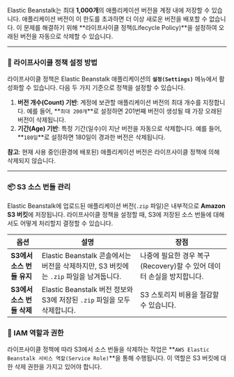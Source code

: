 
Elastic Beanstalk는 최대 **1,000개**의 애플리케이션 버전을 계정 내에 저장할 수 있습니다. 애플리케이션 버전이 이 한도를 초과하면 더 이상 새로운 버전을 배포할 수 없습니다. 이 문제를 해결하기 위해 **라이프사이클 정책(Lifecycle Policy)**을 설정하여 오래된 버전을 자동으로 삭제할 수 있습니다.

---

### 📜 라이프사이클 정책 설정 방법

라이프사이클 정책은 Elastic Beanstalk 애플리케이션의 **`설정(Settings)`** 메뉴에서 활성화할 수 있습니다. 다음 두 가지 기준으로 정책을 설정할 수 있습니다.

1. **버전 개수(Count) 기반**: 계정에 보관할 애플리케이션 버전의 최대 개수를 지정합니다. 예를 들어, **`최대 200개`**로 설정하면 201번째 버전이 생성될 때 가장 오래된 버전이 삭제됩니다.
2. **기간(Age) 기반**: 특정 기간(일수)이 지난 버전을 자동으로 삭제합니다. 예를 들어, **`180일`**로 설정하면 180일이 경과한 버전은 삭제됩니다.

**참고**: 현재 사용 중인(환경에 배포된) 애플리케이션 버전은 라이프사이클 정책에 의해 삭제되지 않습니다.

---

### 📦 S3 소스 번들 관리

Elastic Beanstalk에 업로드된 애플리케이션 버전(`.zip` 파일)은 내부적으로 **Amazon S3 버킷**에 저장됩니다. 라이프사이클 정책을 설정할 때, S3에 저장된 소스 번들에 대해서도 어떻게 처리할지 결정할 수 있습니다.

|옵션|설명|장점|
|---|---|---|
|**S3에서 소스 번들 유지**|Elastic Beanstalk 콘솔에서는 버전을 삭제하지만, S3 버킷에는 `.zip` 파일을 남겨둡니다.|나중에 필요한 경우 복구(Recovery)할 수 있어 데이터 손실을 방지합니다.|
|**S3에서 소스 번들 삭제**|Elastic Beanstalk 버전 정보와 S3에 저장된 `.zip` 파일을 모두 삭제합니다.|S3 스토리지 비용을 절감할 수 있습니다.|

### 🔑 IAM 역할과 권한

라이프사이클 정책에 따라 S3에서 소스 번들을 삭제하는 작업은 **`AWS Elastic Beanstalk 서비스 역할(Service Role)`**을 통해 수행됩니다. 이 역할은 S3 버킷에 대한 삭제 권한을 가지고 있어야 합니다.